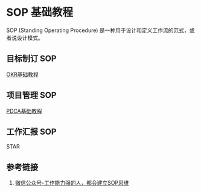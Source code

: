 # SOP 基础教程

SOP (Standing Operating Procedure) 是一种用于设计和定义工作流的范式，或者说设计模式。

## 目标制订 SOP

[OKR基础教程](learning/methodology/management/Target/OKR基础教程.md)

## 项目管理 SOP

[PDCA基础教程](learning/methodology/management/SOP/PDCA基础教程.md)

## 工作汇报 SOP

STAR
## 参考链接

1. [微信公众号-工作能力强的人，都会建立SOP思维](https://mp.weixin.qq.com/s/6U9YWK2pGez9CTPwWdjWFA)